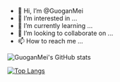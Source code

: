 - 👋 Hi, I’m @GuoganMei
- 👀 I’m interested in ...
- 🌱 I’m currently learning ...
- 💞️ I’m looking to collaborate on ...
- 📫 How to reach me ...

![GuoganMei's GitHub stats](https://github-readme-stats.vercel.app/api?username=GuoganMei&count_private=true)

[![Top Langs](https://github-readme-stats.vercel.app/api/top-langs/?username=GuoganMei&layout=compact&count_private=true)](https://github.com/anuraghazra/github-readme-stats&show_icons=true&theme=radical)



<!---
GuoganMei/GuoganMei is a ✨ special ✨ repository because its `README.md` (this file) appears on your GitHub profile.
You can click the Preview link to take a look at your changes.
--->
